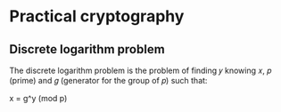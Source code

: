 # Practical cryptography 

## Discrete logarithm problem

The discrete logarithm problem is the problem of finding 𝑦 knowing 𝑥, 𝑝 (prime) and 𝑔 (generator for the group of 𝑝) such that:

x = g^y (mod p)



